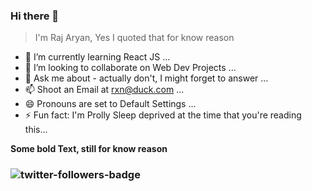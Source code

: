 ### Hi there 👋
  > I'm Raj Aryan, Yes I quoted that for know reason
- 🌱 I’m currently learning React JS ...
- 👯 I’m looking to collaborate on Web Dev Projects ...
- 💬 Ask me about - actually don't, I might forget to answer ...
- 📫 Shoot an Email at rxn@duck.com ...
- 😄 Pronouns are set to Default Settings ...
- ⚡ Fun fact: I'm Prolly  Sleep deprived at the time that you're reading this...

**Some bold Text, still for know reason**
### ![twitter-followers-badge](https://img.shields.io/twitter/follow/rajxryan?style=social)


<!--
**8rxn/8rxn** is a ✨ _special_ ✨ repository because its `README.md` (this file) appears on your GitHub profile.

Here are some ideas to get you started:

- 🔭 I’m currently working on ...
- 🌱 I’m currently learning React JS ...
- 👯 I’m looking to collaborate on Web Dev Projects ...
- 🤔 I’m looking for help with React ...
- 💬 Ask me about- actually don't, i might forget to answer ...
- 📫 Shoot an Email at rxn@duck.com ...
- 😄 Pronouns: Default Settings ...
- ⚡ Fun fact: I'm Prolly  Sleep deprived at the time that you're reading this...
-->

